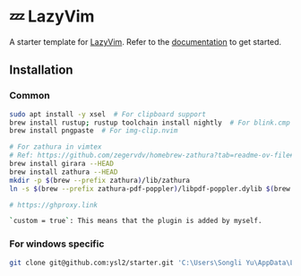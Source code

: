 # 💤 LazyVim

A starter template for [LazyVim](https://github.com/LazyVim/LazyVim).
Refer to the [documentation](https://lazyvim.github.io/installation) to get started.

## Installation

### Common

```bash
sudo apt install -y xsel  # For clipboard support
brew install rustup; rustup toolchain install nightly  # For blink.cmp
brew install pngpaste  # For img-clip.nvim

# For zathura in vimtex
# Ref: https://github.com/zegervdv/homebrew-zathura?tab=readme-ov-file#osx_native_integration
brew install girara --HEAD
brew install zathura --HEAD
mkdir -p $(brew --prefix zathura)/lib/zathura
ln -s $(brew --prefix zathura-pdf-poppler)/libpdf-poppler.dylib $(brew --prefix zathura)/lib/zathura/libpdf-poppler.dylib

# https://ghproxy.link

`custom = true`: This means that the plugin is added by myself.
```

### For windows specific

```bash
git clone git@github.com:ysl2/starter.git 'C:\Users\Songli Yu\AppData\Local\nvim'
```
